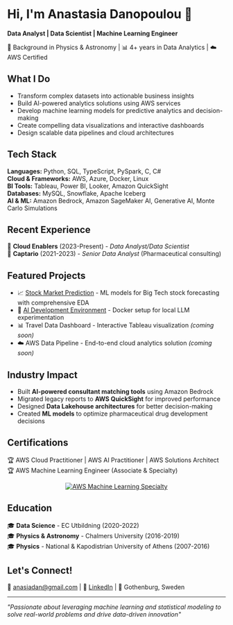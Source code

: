# Hi, I'm Anastasia Danopoulou 👋

**Data Analyst | Data Scientist | Machine Learning Engineer**

🔬 Background in Physics & Astronomy | 📊 4+ years in Data Analytics | ☁️ AWS Certified

## What I Do
- Transform complex datasets into actionable business insights
- Build AI-powered analytics solutions using AWS services
- Develop machine learning models for predictive analytics and decision-making
- Create compelling data visualizations and interactive dashboards
- Design scalable data pipelines and cloud architectures

## Tech Stack
**Languages:** Python, SQL, TypeScript, PySpark, C, C#  
**Cloud & Frameworks:** AWS, Azure, Docker, Linux  
**BI Tools:** Tableau, Power BI, Looker, Amazon QuickSight  
**Databases:** MySQL, Snowflake, Apache Iceberg  
**AI & ML:** Amazon Bedrock, Amazon SageMaker AI, Generative AI, Monte Carlo Simulations  

## Recent Experience
🏢 **Cloud Enablers** (2023-Present) - *Data Analyst/Data Scientist*  
🧬 **Captario** (2021-2023) - *Senior Data Analyst* (Pharmaceutical consulting)  

## Featured Projects
- 📈 [Stock Market Prediction](https://github.com/anasiadan/Stock-Market-Prediction-Project) - ML models for Big Tech stock forecasting with comprehensive EDA
- 🤖 [AI Development Environment](https://github.com/anasiadan/ollama-jupyter-devcontainer) - Docker setup for local LLM experimentation
- 📊 Travel Data Dashboard - Interactive Tableau visualization *(coming soon)*
- ☁️ AWS Data Pipeline - End-to-end cloud analytics solution *(coming soon)*

## Industry Impact
- Built **AI-powered consultant matching tools** using Amazon Bedrock
- Migrated legacy reports to **AWS QuickSight** for improved performance
- Designed **Data Lakehouse architectures** for better decision-making
- Created **ML models** to optimize pharmaceutical drug development decisions

## Certifications
🏆 AWS Cloud Practitioner | AWS AI Practitioner | AWS Solutions Architect  
🏆 AWS Machine Learning Engineer (Associate & Specialty)

<div align="center">
  
[![AWS Machine Learning Specialty](https://images.credly.com/size/340x340/images/778bde6c-ad1c-4312-ac33-2fa40d50a147/image.png)]((https://www.credly.com/badges/a418772f-5cd4-4560-8f9a-0481bef1c772/public_url))

</div>

## Education
🎓 **Data Science** - EC Utbildning (2020-2022)  
🎓 **Physics & Astronomy** - Chalmers University (2016-2019)  
🎓 **Physics** - National & Kapodistrian University of Athens (2007-2016)  

## Let's Connect!
📧 [anasiadan@gmail.com](mailto:anasiadan@gmail.com) | 💼 [LinkedIn](https://linkedin.com/in/a-danopoulou) | 📍 Gothenburg, Sweden

---
*"Passionate about leveraging machine learning and statistical modeling to solve real-world problems and drive data-driven innovation"*
